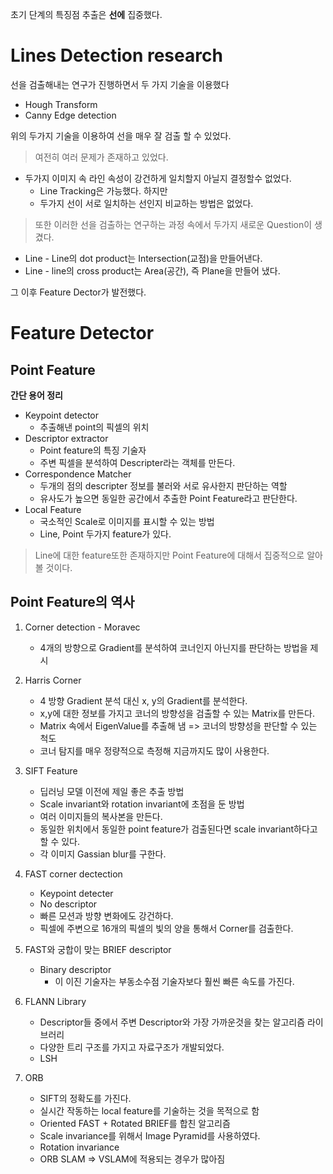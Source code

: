 초기 단계의 특징점 추출은 **선에** 집중했다.

# Lines Detection research
선을 검출해내는 연구가 진행하면서 두 가지 기술을 이용했다
+ Hough Transform
+ Canny Edge detection

위의 두가지 기술을 이용하여 선을 매우 잘 검출 할 수 있었다. 
<br>
> 여전히 여러 문제가 존재하고 있었다.

+ 두가지 이미지 속 라인 속성이 강건하게 일치할지 아닐지 결정할수 없었다.
  + Line Tracking은 가능했다. 하지만
  + 두가지 선이 서로 일치하는 선인지 비교하는 방법은 없었다. 

> 또한 이러한 선을 검출하는 연구하는 과정 속에서 두가지 새로운 Question이 생겼다. 
+ Line - Line의 dot product는 Intersection(교점)을 만들어낸다.
+ Line - line의 cross product는 Area(공간), 즉 Plane을 만들어 냈다. 

그 이후 Feature Dector가 발전했다.

# Feature Detector
## Point Feature

**간단 용어 정리**

+ Keypoint detector 
  + 추출해낸 point의 픽셀의 위치
+ Descriptor extractor
  + Point feature의 특징 기술자
  + 주변 픽셀을 분석하여 Descripter라는 객체를 만든다.
+ Correspondence Matcher
  + 두개의 점의 descripter 정보를 불러와 서로 유사한지 판단하는 역할
  + 유사도가 높으면 동일한 공간에서 추출한 Point Feature라고 판단한다.
+ Local Feature
  + 국소적인 Scale로 이미지를 표시할 수 있는 방법
  + Line, Point 두가지 feature가 있다. 

> Line에 대한 feature또한 존재하지만 Point Feature에 대해서 집중적으로 알아 볼 것이다.

## Point Feature의 역사

1. Corner detection - Moravec 
   + 4개의 방향으로 Gradient를 분석하여 코너인지 아닌지를 판단하는 방법을 제시
2. Harris Corner
   + 4 방향 Gradient 분석 대신 x, y의 Gradient를 분석한다. 
   + x,y에 대한 정보를 가지고 코너의 방향성을 검출할 수 있는 Matrix를 만든다.
   + Matrix 속에서 EigenValue를 추출해 냄 => 코너의 방향성을 판단할 수 있는 척도
   + 코너 탐지를 매우 정량적으로 측정해 지금까지도 많이 사용한다. 

3. SIFT Feature 
   + 딥러닝 모델 이전에 제일 좋은 추출 방법
   + Scale invariant와 rotation invariant에 초점을 둔 방법
   + 여러 이미지들의 복사본을 만든다. 
   + 동일한 위치에서 동일한 point feature가 검출된다면 scale invariant하다고 할 수 있다. 
   + 각 이미지 Gassian blur를 구한다.

4. FAST corner dectection
   + Keypoint detecter
   + No descriptor
   + 빠른 모션과 방향 변화에도 강건하다. 
   + 픽셀에 주변으로 16개의 픽셀의 빛의 양을 통해서 Corner를 검출한다. 

5. FAST와 궁합이 맞는 BRIEF descriptor
   + Binary descriptor 
     + 이 이진 기술자는 부동소수점 기술자보다 훨씬 빠른 속도를 가진다. 

6. FLANN Library
   + Descriptor들 중에서 주변 Descriptor와 가장 가까운것을 찾는 알고리즘 라이브러리
   + 다양한 트리 구조를 가지고 자료구조가 개발되었다. 
   + LSH

7. ORB
   + SIFT의 정확도를 가진다.
   + 실시간 작동하는 local feature를 기술하는 것을 목적으로 함
   + Oriented FAST + Rotated BRIEF를 합친 알고리즘
   + Scale invariance를 위해서 Image Pyramid를 사용하였다. 
   + Rotation invariance
   + ORB SLAM => VSLAM에 적용되는 경우가 많아짐